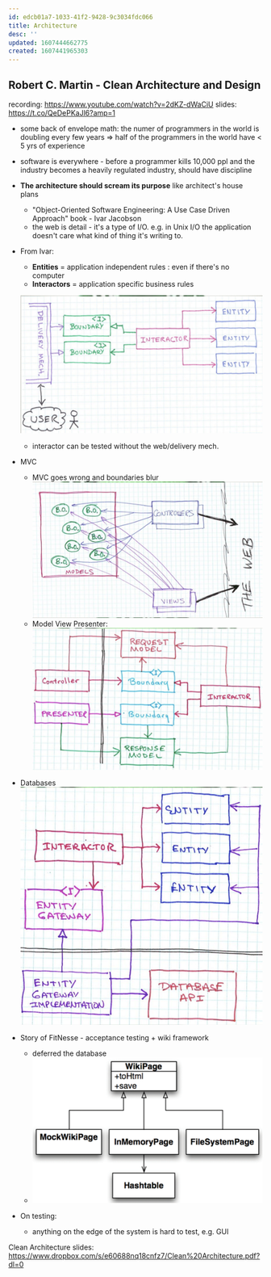 ```yaml
---
id: edcb01a7-1033-41f2-9428-9c3034fdc066
title: Architecture
desc: ''
updated: 1607444662775
created: 1607441965303
---
```


## Robert C. Martin - Clean Architecture and Design

recording: https://www.youtube.com/watch?v=2dKZ-dWaCiU
slides: https://t.co/QeDePKaJl6?amp=1
- some back of envelope math: the numer of programmers in the world is doubling every few years => half of the programmers in the world have < 5 yrs of experience 
- software is everywhere - before a programmer kills 10,000 ppl and the industry becomes a heavily regulated industry, should have discipline 
- **The architecture should scream its purpose** like architect's house plans 
    - "Object-Oriented Software Engineering: A Use Case Driven Approach" book - Ivar Jacobson
    - the web is detail - it's a type of I/O. e.g. in Unix I/O the application doesn't care what kind of thing it's writing to.
- From Ivar: 
    - **Entities** = application independent rules : even if there's no computer
    - **Interactors** = application specific business rules 
    
    ![](/assets/images/2020-12-08-11-01-32.png)

    - interactor can be tested without the web/delivery mech. 

- MVC 
    - MVC goes wrong and boundaries blur
        ![](/assets/images/2020-12-08-11-10-09.png)
    - Model View Presenter:
        ![](/assets/images/2020-12-08-11-09-25.png)
- Databases 
    ![](/assets/images/2020-12-08-11-12-42.png)

- Story of FitNesse - acceptance testing + wiki framework  
    - deferred the database 
    - ![](/assets/images/2020-12-08-11-17-07.png)

- On testing: 
    - anything on the edge of the system is hard to test, e.g. GUI 


Clean Architecture slides: https://www.dropbox.com/s/e60688nq18cnfz7/Clean%20Architecture.pdf?dl=0 
 